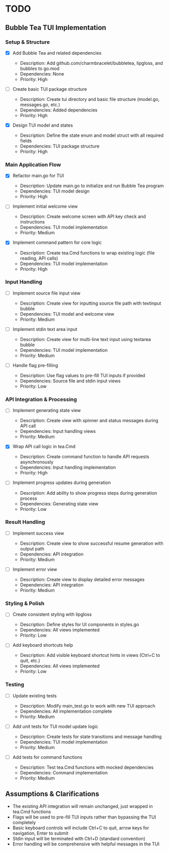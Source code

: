 # TODO

## Bubble Tea TUI Implementation

### Setup & Structure
- [x] Add Bubble Tea and related dependencies
  - Description: Add github.com/charmbracelet/bubbletea, lipgloss, and bubbles to go.mod
  - Dependencies: None
  - Priority: High

- [ ] Create basic TUI package structure
  - Description: Create tui directory and basic file structure (model.go, messages.go, etc.)
  - Dependencies: Added dependencies
  - Priority: High

- [x] Design TUI model and states
  - Description: Define the state enum and model struct with all required fields
  - Dependencies: TUI package structure
  - Priority: High

### Main Application Flow
- [x] Refactor main.go for TUI
  - Description: Update main.go to initialize and run Bubble Tea program
  - Dependencies: TUI model design
  - Priority: High

- [ ] Implement initial welcome view
  - Description: Create welcome screen with API key check and instructions
  - Dependencies: TUI model implementation
  - Priority: Medium

- [x] Implement command pattern for core logic
  - Description: Create tea.Cmd functions to wrap existing logic (file reading, API calls)
  - Dependencies: TUI model implementation
  - Priority: High

### Input Handling
- [ ] Implement source file input view
  - Description: Create view for inputting source file path with textinput bubble
  - Dependencies: TUI model and welcome view
  - Priority: Medium

- [ ] Implement stdin text area input
  - Description: Create view for multi-line text input using textarea bubble
  - Dependencies: TUI model implementation
  - Priority: Medium

- [ ] Handle flag pre-filling
  - Description: Use flag values to pre-fill TUI inputs if provided
  - Dependencies: Source file and stdin input views
  - Priority: Low

### API Integration & Processing
- [ ] Implement generating state view
  - Description: Create view with spinner and status messages during API call
  - Dependencies: Input handling views
  - Priority: Medium

- [x] Wrap API call logic in tea.Cmd
  - Description: Create command function to handle API requests asynchronously
  - Dependencies: Input handling implementation
  - Priority: High

- [ ] Implement progress updates during generation
  - Description: Add ability to show progress steps during generation process
  - Dependencies: Generating state view
  - Priority: Low

### Result Handling
- [ ] Implement success view
  - Description: Create view to show successful resume generation with output path
  - Dependencies: API integration
  - Priority: Medium

- [ ] Implement error view
  - Description: Create view to display detailed error messages
  - Dependencies: API integration
  - Priority: Medium

### Styling & Polish
- [ ] Create consistent styling with lipgloss
  - Description: Define styles for UI components in styles.go
  - Dependencies: All views implemented
  - Priority: Low

- [ ] Add keyboard shortcuts help
  - Description: Add visible keyboard shortcut hints in views (Ctrl+C to quit, etc.)
  - Dependencies: All views implemented
  - Priority: Low

### Testing
- [ ] Update existing tests
  - Description: Modify main_test.go to work with new TUI approach
  - Dependencies: All implementation complete
  - Priority: Medium

- [ ] Add unit tests for TUI model update logic
  - Description: Create tests for state transitions and message handling
  - Dependencies: TUI model implementation
  - Priority: Medium

- [ ] Add tests for command functions
  - Description: Test tea.Cmd functions with mocked dependencies
  - Dependencies: Command implementation
  - Priority: Medium

## Assumptions & Clarifications
- The existing API integration will remain unchanged, just wrapped in tea.Cmd functions
- Flags will be used to pre-fill TUI inputs rather than bypassing the TUI completely
- Basic keyboard controls will include Ctrl+C to quit, arrow keys for navigation, Enter to submit
- Stdin input will be terminated with Ctrl+D (standard convention)
- Error handling will be comprehensive with helpful messages in the TUI
